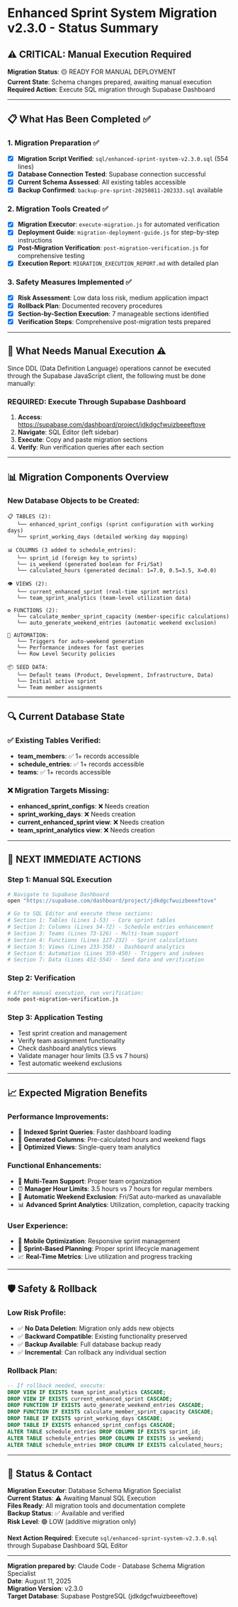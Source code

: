 # Enhanced Sprint System Migration v2.3.0 - Status Summary

## ⚠️ CRITICAL: Manual Execution Required

**Migration Status**: 🟡 READY FOR MANUAL DEPLOYMENT  
**Current State**: Schema changes prepared, awaiting manual execution  
**Required Action**: Execute SQL migration through Supabase Dashboard

---

## 📋 What Has Been Completed ✅

### 1. Migration Preparation ✅
- [x] **Migration Script Verified**: `sql/enhanced-sprint-system-v2.3.0.sql` (554 lines)
- [x] **Database Connection Tested**: Supabase connection successful
- [x] **Current Schema Assessed**: All existing tables accessible
- [x] **Backup Confirmed**: `backup-pre-sprint-20250811-202333.sql` available

### 2. Migration Tools Created ✅
- [x] **Migration Executor**: `execute-migration.js` for automated verification
- [x] **Deployment Guide**: `migration-deployment-guide.js` for step-by-step instructions
- [x] **Post-Migration Verification**: `post-migration-verification.js` for comprehensive testing
- [x] **Execution Report**: `MIGRATION_EXECUTION_REPORT.md` with detailed plan

### 3. Safety Measures Implemented ✅
- [x] **Risk Assessment**: Low data loss risk, medium application impact
- [x] **Rollback Plan**: Documented recovery procedures
- [x] **Section-by-Section Execution**: 7 manageable sections identified
- [x] **Verification Steps**: Comprehensive post-migration tests prepared

---

## 🎯 What Needs Manual Execution ⚠️

Since DDL (Data Definition Language) operations cannot be executed through the Supabase JavaScript client, the following must be done manually:

### REQUIRED: Execute Through Supabase Dashboard
1. **Access**: https://supabase.com/dashboard/project/jdkdgcfwuizbeeeftove
2. **Navigate**: SQL Editor (left sidebar)
3. **Execute**: Copy and paste migration sections
4. **Verify**: Run verification queries after each section

---

## 📊 Migration Components Overview

### New Database Objects to be Created:
```
📋 TABLES (2):
   └── enhanced_sprint_configs (sprint configuration with working days)
   └── sprint_working_days (detailed working day mapping)

📊 COLUMNS (3 added to schedule_entries):
   └── sprint_id (foreign key to sprints)
   └── is_weekend (generated boolean for Fri/Sat)
   └── calculated_hours (generated decimal: 1=7.0, 0.5=3.5, X=0.0)

👁️ VIEWS (2):
   └── current_enhanced_sprint (real-time sprint metrics)
   └── team_sprint_analytics (team-level utilization data)

⚙️ FUNCTIONS (2):
   └── calculate_member_sprint_capacity (member-specific calculations)
   └── auto_generate_weekend_entries (automatic weekend exclusion)

🚀 AUTOMATION:
   └── Triggers for auto-weekend generation
   └── Performance indexes for fast queries
   └── Row Level Security policies

📦 SEED DATA:
   └── Default teams (Product, Development, Infrastructure, Data)
   └── Initial active sprint
   └── Team member assignments
```

---

## 🔍 Current Database State

### ✅ Existing Tables Verified:
- **team_members**: ✅ 1+ records accessible
- **schedule_entries**: ✅ 1+ records accessible  
- **teams**: ✅ 1+ records accessible

### ❌ Migration Targets Missing:
- **enhanced_sprint_configs**: ❌ Needs creation
- **sprint_working_days**: ❌ Needs creation
- **current_enhanced_sprint view**: ❌ Needs creation
- **team_sprint_analytics view**: ❌ Needs creation

---

## 🚨 NEXT IMMEDIATE ACTIONS

### Step 1: Manual SQL Execution
```bash
# Navigate to Supabase Dashboard
open "https://supabase.com/dashboard/project/jdkdgcfwuizbeeeftove"

# Go to SQL Editor and execute these sections:
# Section 1: Tables (Lines 1-53) - Core sprint tables
# Section 2: Columns (Lines 54-72) - Schedule entries enhancement  
# Section 3: Teams (Lines 73-126) - Multi-team support
# Section 4: Functions (Lines 127-232) - Sprint calculations
# Section 5: Views (Lines 233-358) - Dashboard analytics
# Section 6: Automation (Lines 359-450) - Triggers and indexes
# Section 7: Data (Lines 451-554) - Seed data and verification
```

### Step 2: Verification
```bash
# After manual execution, run verification:
node post-migration-verification.js
```

### Step 3: Application Testing
- Test sprint creation and management
- Verify team assignment functionality
- Check dashboard analytics views
- Validate manager hour limits (3.5 vs 7 hours)
- Test automatic weekend exclusions

---

## 📈 Expected Migration Benefits

### Performance Improvements:
- 🚀 **Indexed Sprint Queries**: Faster dashboard loading
- 🚀 **Generated Columns**: Pre-calculated hours and weekend flags
- 🚀 **Optimized Views**: Single-query team analytics

### Functional Enhancements:
- 👥 **Multi-Team Support**: Proper team organization
- ⏰ **Manager Hour Limits**: 3.5 hours vs 7 hours for regular members
- 📅 **Automatic Weekend Exclusion**: Fri/Sat auto-marked as unavailable
- 📊 **Advanced Sprint Analytics**: Utilization, completion, capacity tracking

### User Experience:
- 📱 **Mobile Optimization**: Responsive sprint management
- 🎯 **Sprint-Based Planning**: Proper sprint lifecycle management
- 📈 **Real-Time Metrics**: Live utilization and progress tracking

---

## 🛡️ Safety & Rollback

### Low Risk Profile:
- ✅ **No Data Deletion**: Migration only adds new objects
- ✅ **Backward Compatible**: Existing functionality preserved
- ✅ **Backup Available**: Full database backup ready
- ✅ **Incremental**: Can rollback any individual section

### Rollback Plan:
```sql
-- If rollback needed, execute:
DROP VIEW IF EXISTS team_sprint_analytics CASCADE;
DROP VIEW IF EXISTS current_enhanced_sprint CASCADE;
DROP FUNCTION IF EXISTS auto_generate_weekend_entries CASCADE;
DROP FUNCTION IF EXISTS calculate_member_sprint_capacity CASCADE;
DROP TABLE IF EXISTS sprint_working_days CASCADE;
DROP TABLE IF EXISTS enhanced_sprint_configs CASCADE;
ALTER TABLE schedule_entries DROP COLUMN IF EXISTS sprint_id;
ALTER TABLE schedule_entries DROP COLUMN IF EXISTS is_weekend;
ALTER TABLE schedule_entries DROP COLUMN IF EXISTS calculated_hours;
```

---

## 📧 Status & Contact

**Migration Executor**: Database Schema Migration Specialist  
**Current Status**: ⚠️ Awaiting Manual SQL Execution  
**Files Ready**: All migration tools and documentation complete  
**Backup Status**: ✅ Available and verified  
**Risk Level**: 🟢 LOW (additive migration only)

**Next Action Required**: Execute `sql/enhanced-sprint-system-v2.3.0.sql` through Supabase Dashboard SQL Editor

---

**Migration prepared by**: Claude Code - Database Schema Migration Specialist  
**Date**: August 11, 2025  
**Migration Version**: v2.3.0  
**Target Database**: Supabase PostgreSQL (jdkdgcfwuizbeeeftove)